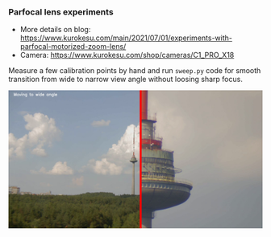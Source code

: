 ### Parfocal lens experiments

* More details on blog: https://www.kurokesu.com/main/2021/07/01/experiments-with-parfocal-motorized-zoom-lens/
* Camera: https://www.kurokesu.com/shop/cameras/C1_PRO_X18

Measure a few calibration points by hand and run `sweep.py` code for smooth transition from wide to narrow view angle without loosing sharp focus.

![](2.png)

